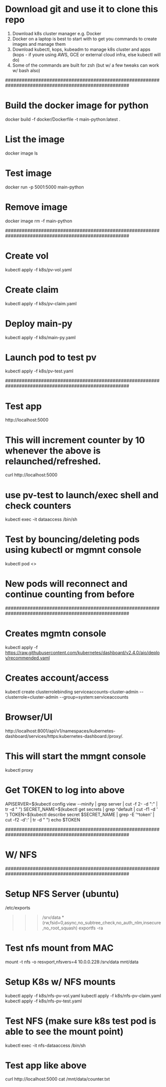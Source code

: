 # Download git and use it to clone this repo

1. Download k8s cluster manager e.g. Docker
2. Docker on a laptop is best to start with to get you commands to create images and manage them
3. Download kubectl, kops, kubeadm to manage k8s cluster and apps (kops - if youre using AWS, GCE or external cloud infra, else kubectl will do)
4. Some of the commands are built for zsh (but w/ a few tweaks can work w/ bash also)

#####################################################################################################

# Build the docker image for python
docker build -f docker/Dockerfile -t main-python:latest .

# List the image
docker image ls

# Test image
docker run -p 5001:5000 main-python

# Remove image
docker image rm -f main-python 

#####################################################################################################

# Create vol
kubectl apply -f k8s/pv-vol.yaml  

# Create claim
kubectl apply -f k8s/pv-claim.yaml

# Deploy main-py
kubectl apply -f k8s/main-py.yaml

# Launch pod to test pv
kubectl apply -f k8s/pv-test.yaml 


#####################################################################################################
# Test app
http://localhost:5000

# This will increment counter by 10 whenever the above is relaunched/refreshed.
curl http://localhost:5000

# use pv-test to launch/exec shell and check counters

kubectl exec -it dataaccess /bin/sh

# Test by bouncing/deleting pods using kubectl or mgmnt console 

kubectl pod <> 

# New pods will reconnect and continue counting from before

#####################################################################################################
# Creates mgmtn console
kubectl apply -f https://raw.githubusercontent.com/kubernetes/dashboard/v2.4.0/aio/deploy/recommended.yaml


# Creates account/access
kubectl create clusterrolebinding serviceaccounts-cluster-admin --clusterrole=cluster-admin --group=system:serviceaccounts 

# Browser/UI 
http://localhost:8001/api/v1/namespaces/kubernetes-dashboard/services/https:kubernetes-dashboard:/proxy/.

# This will start the mmgnt console
kubectl proxy

# Get TOKEN to log into above
APISERVER=$(kubectl config view --minify | grep server | cut -f 2- -d ":" | tr -d " ")
SECRET_NAME=$(kubectl get secrets | grep ^default | cut -f1 -d ' ')
TOKEN=$(kubectl describe secret $SECRET_NAME | grep -E '^token' | cut -f2 -d':' | tr -d " ")
echo $TOKEN

#####################################################################################################
# W/ NFS
#####################################################################################################

# Setup NFS Server (ubuntu)
/etc/exports
>>>/srv/data     *(rw,fsid=0,async,no_subtree_check,no_auth_nlm,insecure,no_root_squash)
exportfs -ra

# Test nfs mount from MAC
 mount  -t nfs -o resvport,nfsvers=4 10.0.0.228:/srv/data mnt/data

# Setup K8s w/ NFS mounts
kubectl apply -f k8s/nfs-pv-vol.yaml 
kubectl apply -f k8s/nfs-pv-claim.yaml 
kubectl apply -f k8s/nfs-pv-test.yaml

# Test NFS (make sure k8s test pod is able to see the mount point)
kubectl exec -it nfs-dataaccess /bin/sh

# Test app like above
curl http://localhost:5000
cat /mnt/data/counter.txt
